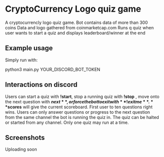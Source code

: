 # CryptoCurrency Logo quiz game
A cryptocurrencly logo quiz game. Bot contains data of more than 300 coins
Data and logo gathered from coinmarketcap.com
Runs q quiz when user wants to start a quiz and displays leaderboard/winner at the end

## Example usage
Simply run with:

python3 main.py YOUR_DISCORD_BOT_TOKEN

## Interactions on discord
Users can start a quiz with **!start**, stop a running quiz with **!stop** , move onto the next question with **$next**, or force the bot to exit with **!exitme**. **$scores** will give the current scoreboard. First user to ten questions right wins. Users can only answer questions or progress to the next question from the same channel the bot is running the quiz in. The quiz can be halted or started from any channel. Only one quiz may run at a time.

## Screenshots
Uploading soon

